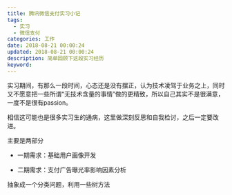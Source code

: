 ```yaml
---
title: 腾讯微信支付实习小记
tags:
  - 实习
  - 微信支付
categories: 工作
date: 2018-08-21 00:00:24
updated: 2018-08-21 00:00:24
description: 简单回顾下这段实习经历
keyword: 
---
```


实习期间，有那么一段时间，心态还是没有摆正，认为技术凌驾于业务之上，同时又不愿意把一些所谓“无技术含量的事情”做的更精致，所以自己其实不是很满意，一度不是很有passion。

相信这可能也是很多实习生的通病，这里做深刻反思和自我检讨，之后一定要改进。

主要是两部分

- 一期需求：基础用户画像开发

- 二期需求：支付广告曝光率影响因素分析

抽象成一个分类问题，利用一些树方法

<!-- more -->


